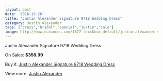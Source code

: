 ```yaml
---
layout: post
date: '2016-12-26'
title: "Justin Alexander Signature 9718 Wedding Dress"
category: Justin Alexander
tags: ["crazy","bridal","special","justin","sale"]
image: http://www.eudances.com/1677-thickbox_default/justin-alexander-signature-9718-wedding-dress.jpg
---
```

Justin Alexander Signature 9718 Wedding Dress

On Sales: **$358.99**
<a href="https://www.eudances.com/en/justin-alexander/596-justin-alexander-signature-9718-wedding-dress.html"><amp-img layout="responsive" width="600" height="600" src="//www.eudances.com/1677-thickbox_default/justin-alexander-signature-9718-wedding-dress.jpg" alt="Justin Alexander Signature 9718 Wedding Dress 0" /></a>
<a href="https://www.eudances.com/en/justin-alexander/596-justin-alexander-signature-9718-wedding-dress.html"><amp-img layout="responsive" width="600" height="600" src="//www.eudances.com/1678-thickbox_default/justin-alexander-signature-9718-wedding-dress.jpg" alt="Justin Alexander Signature 9718 Wedding Dress 1" /></a>
<a href="https://www.eudances.com/en/justin-alexander/596-justin-alexander-signature-9718-wedding-dress.html"><amp-img layout="responsive" width="600" height="600" src="//www.eudances.com/1679-thickbox_default/justin-alexander-signature-9718-wedding-dress.jpg" alt="Justin Alexander Signature 9718 Wedding Dress 2" /></a>
<a href="https://www.eudances.com/en/justin-alexander/596-justin-alexander-signature-9718-wedding-dress.html"><amp-img layout="responsive" width="600" height="600" src="//www.eudances.com/1680-thickbox_default/justin-alexander-signature-9718-wedding-dress.jpg" alt="Justin Alexander Signature 9718 Wedding Dress 3" /></a>

Buy it: [Justin Alexander Signature 9718 Wedding Dress](https://www.eudances.com/en/justin-alexander/596-justin-alexander-signature-9718-wedding-dress.html "Justin Alexander Signature 9718 Wedding Dress")

View more: [Justin Alexander](https://www.eudances.com/en/7-justin-alexander "Justin Alexander")